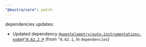 ```yaml
---
"@mastra/core": patch
---
```

dependencies updates:
  - Updated dependency [`@opentelemetry/auto-instrumentations-node@^0.62.2` ↗︎](https://www.npmjs.com/package/@opentelemetry/auto-instrumentations-node/v/0.62.2) (from `^0.62.1`, in `dependencies`)
